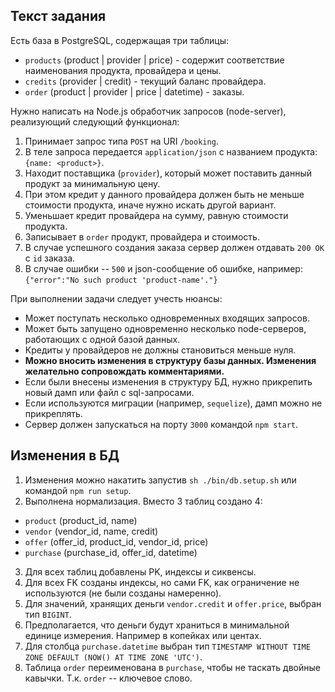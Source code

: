 ## Текст задания

Есть база в PostgreSQL, содержащая три таблицы:
  * `products` (product | provider | price) - содержит соответствие наименования продукта, провайдера и цены.
  * `credits` (provider | credit) - текущий баланс провайдера.
  * `order` (product | provider | price | datetime) - заказы.

Нужно написать на Node.js обработчик запросов (node-server), реализующий следующий функционал:

1. Принимает запрос типа `POST` на URI `/booking`.
2. В теле запроса передается `application/json` с названием продукта: `{name: <product>}`.
3. Находит поставщика (`provider`), который может поставить данный продукт за минимальную цену.
4. При этом кредит у данного провайдера должен быть не меньше стоимости продукта, иначе нужно искать другой вариант.
5. Уменьшает кредит провайдера на сумму, равную стоимости продукта.
6. Записывает в `order` продукт, провайдера и стоимость.
7. В случае успешного создания заказа сервер должен отдавать `200 OK` с `id` заказа.
8. В случае ошибки -- `500` и json-сообщение об ошибке, например: `{"error":"No such product 'product-name'."}`

При выполнении задачи следует учесть нюансы:

* Может поступать несколько одновременных входящих запросов.
* Может быть запущено одновременно несколько node-серверов, работающих с одной базой данных.
* Кредиты у провайдеров не должны становиться меньше нуля.
* **Можно вносить изменения в структуру базы данных. Изменения желательно сопровождать комментариями.**
* Если были внесены изменения в структуру БД, нужно прикрепить новый дамп или файл с sql-запросами.
* Если используются миграции (например, `sequelize`), дамп можно не прикреплять.
* Сервер должен запускаться на порту `3000` командой `npm start`.


## Изменения в БД

1. Изменения можно накатить запустив `sh ./bin/db.setup.sh` или командой `npm run setup`.
2. Выполнена нормализация. Вместо 3 таблиц создано 4:
  * `product` (product_id, name)
  * `vendor` (vendor_id, name, credit)
  * `offer` (offer_id, product_id, vendor_id, price)
  * `purchase` (purchase_id, offer_id, datetime)
3. Для всех таблиц добавлены PK, индексы и сиквенсы.
4. Для всех FK созданы индексы, но сами FK, как ограничение не используются (не были созданы намеренно).
5. Для значений, хранящих деньги `vendor.credit` и `offer.price`, выбран тип `BIGINT`.
6. Предполагается, что деньги будут храниться в минимальной единице измерения. Например в копейках или центах.
7. Для столбца `purchase.datetime` выбран тип `TIMESTAMP WITHOUT TIME ZONE DEFAULT (NOW() AT TIME ZONE 'UTC')`.
8. Таблица `order` переименована в `purchase`, чтобы не таскать двойные кавычки. Т.к. `order` -- ключевое слово.
